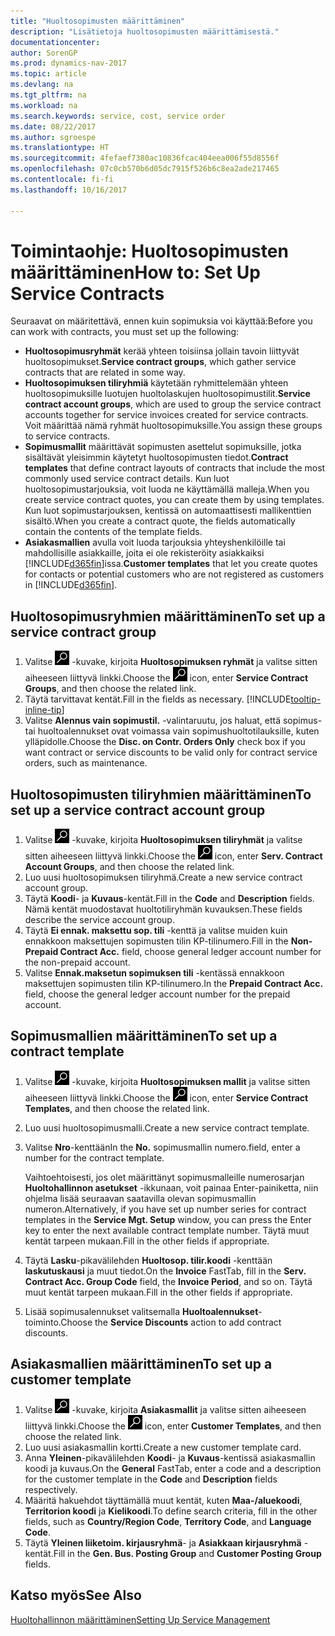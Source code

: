 ```yaml
---
title: "Huoltosopimusten määrittäminen"
description: "Lisätietoja huoltosopimusten määrittämisestä."
documentationcenter: 
author: SorenGP
ms.prod: dynamics-nav-2017
ms.topic: article
ms.devlang: na
ms.tgt_pltfrm: na
ms.workload: na
ms.search.keywords: service, cost, service order
ms.date: 08/22/2017
ms.author: sgroespe
ms.translationtype: HT
ms.sourcegitcommit: 4fefaef7380ac10836fcac404eea006f55d8556f
ms.openlocfilehash: 07c0cb570b6d05dc7915f526b6c8ea2ade217465
ms.contentlocale: fi-fi
ms.lasthandoff: 10/16/2017

---
```


# <a name="how-to-set-up-service-contracts"></a><span data-ttu-id="c4193-103">Toimintaohje: Huoltosopimusten määrittäminen</span><span class="sxs-lookup"><span data-stu-id="c4193-103">How to: Set Up Service Contracts</span></span>
<span data-ttu-id="c4193-104">Seuraavat on määritettävä, ennen kuin sopimuksia voi käyttää:</span><span class="sxs-lookup"><span data-stu-id="c4193-104">Before you can work with contracts, you must set up the following:</span></span> 

* <span data-ttu-id="c4193-105">**Huoltosopimusryhmät** kerää yhteen toisiinsa jollain tavoin liittyvät huoltosopimukset.</span><span class="sxs-lookup"><span data-stu-id="c4193-105">**Service contract groups**, which gather service contracts that are related in some way.</span></span>
* <span data-ttu-id="c4193-106">**Huoltosopimuksen tiliryhmiä** käytetään ryhmittelemään yhteen huoltosopimuksille luotujen huoltolaskujen huoltosopimustilit.</span><span class="sxs-lookup"><span data-stu-id="c4193-106">**Service contract account groups**, which are used to group the service contract accounts together for service invoices created for service contracts.</span></span> <span data-ttu-id="c4193-107">Voit määrittää nämä ryhmät huoltosopimuksille.</span><span class="sxs-lookup"><span data-stu-id="c4193-107">You assign these groups to service contracts.</span></span>  
* <span data-ttu-id="c4193-108">**Sopimusmallit** määrittävät sopimusten asettelut sopimuksille, jotka sisältävät yleisimmin käytetyt huoltosopimusten tiedot.</span><span class="sxs-lookup"><span data-stu-id="c4193-108">**Contract templates** that define contract layouts of contracts that include the most commonly used service contract details.</span></span> <span data-ttu-id="c4193-109">Kun luot huoltosopimustarjouksia, voit luoda ne käyttämällä malleja.</span><span class="sxs-lookup"><span data-stu-id="c4193-109">When you create service contract quotes, you can create them by using templates.</span></span> <span data-ttu-id="c4193-110">Kun luot sopimustarjouksen, kentissä on automaattisesti mallikenttien sisältö.</span><span class="sxs-lookup"><span data-stu-id="c4193-110">When you create a contract quote, the fields automatically contain the contents of the template fields.</span></span>
* <span data-ttu-id="c4193-111">**Asiakasmallien** avulla voit luoda tarjouksia yhteyshenkilöille tai mahdollisille asiakkaille, joita ei ole rekisteröity asiakkaiksi [!INCLUDE[d365fin](includes/d365fin_md.md)]issa.</span><span class="sxs-lookup"><span data-stu-id="c4193-111">**Customer templates** that let you create quotes for contacts or potential customers who are not registered as customers in [!INCLUDE[d365fin](includes/d365fin_md.md)].</span></span>  

## <a name="to-set-up-a-service-contract-group"></a><span data-ttu-id="c4193-112">Huoltosopimusryhmien määrittäminen</span><span class="sxs-lookup"><span data-stu-id="c4193-112">To set up a service contract group</span></span>  
1. <span data-ttu-id="c4193-113">Valitse ![Etsi sivu tai raportti](media/ui-search/search_small.png "Etsi sivu tai raportti -kuvake") -kuvake, kirjoita **Huoltosopimuksen ryhmät** ja valitse sitten aiheeseen liittyvä linkki.</span><span class="sxs-lookup"><span data-stu-id="c4193-113">Choose the ![Search for Page or Report](media/ui-search/search_small.png "Search for Page or Report icon") icon, enter **Service Contract Groups**, and then choose the related link.</span></span>  
2. <span data-ttu-id="c4193-114">Täytä tarvittavat kentät.</span><span class="sxs-lookup"><span data-stu-id="c4193-114">Fill in the fields as necessary.</span></span> [!INCLUDE[tooltip-inline-tip](includes/tooltip-inline-tip_md.md)]
3. <span data-ttu-id="c4193-115">Valitse **Alennus vain sopimustil.** -valintaruutu, jos haluat, että sopimus- tai huoltoalennukset ovat voimassa vain sopimushuoltotilauksille, kuten ylläpidolle.</span><span class="sxs-lookup"><span data-stu-id="c4193-115">Choose the **Disc. on Contr. Orders Only** check box if you want contract or service discounts to be valid only for contract service orders, such as maintenance.</span></span>  

## <a name="to-set-up-a-service-contract-account-group"></a><span data-ttu-id="c4193-116">Huoltosopimusten tiliryhmien määrittäminen</span><span class="sxs-lookup"><span data-stu-id="c4193-116">To set up a service contract account group</span></span>  
1. <span data-ttu-id="c4193-117">Valitse ![Etsi sivu tai raportti](media/ui-search/search_small.png "Etsi sivu tai raportti -kuvake") -kuvake, kirjoita **Huoltosopimuksen tiliryhmät** ja valitse sitten aiheeseen liittyvä linkki.</span><span class="sxs-lookup"><span data-stu-id="c4193-117">Choose the ![Search for Page or Report](media/ui-search/search_small.png "Search for Page or Report icon") icon, enter **Serv. Contract Account Groups**, and then choose the related link.</span></span>  
2. <span data-ttu-id="c4193-118">Luo uusi huoltosopimuksen tiliryhmä.</span><span class="sxs-lookup"><span data-stu-id="c4193-118">Create a new service contract account group.</span></span>   
3. <span data-ttu-id="c4193-119">Täytä **Koodi**- ja **Kuvaus**-kentät.</span><span class="sxs-lookup"><span data-stu-id="c4193-119">Fill in the **Code** and **Description** fields.</span></span> <span data-ttu-id="c4193-120">Nämä kentät muodostavat huoltotiliryhmän kuvauksen.</span><span class="sxs-lookup"><span data-stu-id="c4193-120">These fields describe the service account group.</span></span>  
4. <span data-ttu-id="c4193-121">Täytä  **Ei ennak. maksettu sop. tili** -kenttä ja valitse muiden kuin ennakkoon maksettujen sopimusten tilin KP-tilinumero.</span><span class="sxs-lookup"><span data-stu-id="c4193-121">Fill in the **Non-Prepaid Contract Acc.** field, choose general ledger account number for the non-prepaid account.</span></span>  
5. <span data-ttu-id="c4193-122">Valitse **Ennak.maksetun sopimuksen tili** -kentässä ennakkoon maksettujen sopimusten tilin KP-tilinumero.</span><span class="sxs-lookup"><span data-stu-id="c4193-122">In the **Prepaid Contract Acc.** field, choose the general ledger account number for the prepaid account.</span></span>  

## <a name="to-set-up-a-contract-template"></a><span data-ttu-id="c4193-123">Sopimusmallien määrittäminen</span><span class="sxs-lookup"><span data-stu-id="c4193-123">To set up a contract template</span></span>  
1. <span data-ttu-id="c4193-124">Valitse ![Etsi sivu tai raportti](media/ui-search/search_small.png "Etsi sivu tai raportti -kuvake") -kuvake, kirjoita **Huoltosopimuksen mallit** ja valitse sitten aiheeseen liittyvä linkki.</span><span class="sxs-lookup"><span data-stu-id="c4193-124">Choose the ![Search for Page or Report](media/ui-search/search_small.png "Search for Page or Report icon") icon, enter **Service Contract Templates**, and then choose the related link.</span></span>  
2. <span data-ttu-id="c4193-125">Luo uusi huoltosopimusmalli.</span><span class="sxs-lookup"><span data-stu-id="c4193-125">Create a new service contract template.</span></span>  
3. <span data-ttu-id="c4193-126">Valitse **Nro**-kenttään</span><span class="sxs-lookup"><span data-stu-id="c4193-126">In the **No.**</span></span> <span data-ttu-id="c4193-127">sopimusmallin numero.</span><span class="sxs-lookup"><span data-stu-id="c4193-127">field, enter a number for the contract template.</span></span>  
  
     <span data-ttu-id="c4193-128">Vaihtoehtoisesti, jos olet määrittänyt sopimusmalleille numerosarjan **Huoltohallinnon asetukset** -ikkunaan, voit painaa Enter-painiketta, niin ohjelma lisää seuraavan saatavilla olevan sopimusmallin numeron.</span><span class="sxs-lookup"><span data-stu-id="c4193-128">Alternatively, if you have set up number series for contract templates in the **Service Mgt. Setup** window, you can press the Enter key to enter the next available contract template number.</span></span> <span data-ttu-id="c4193-129">Täytä muut kentät tarpeen mukaan.</span><span class="sxs-lookup"><span data-stu-id="c4193-129">Fill in the other fields if appropriate.</span></span>  
  
4. <span data-ttu-id="c4193-130">Täytä **Lasku**-pikavälilehden **Huoltosop. tilir.koodi** -kenttään **laskutuskausi** ja muut tiedot.</span><span class="sxs-lookup"><span data-stu-id="c4193-130">On the **Invoice** FastTab, fill in the **Serv. Contract Acc. Group Code** field, the **Invoice Period**, and so on.</span></span> <span data-ttu-id="c4193-131">Täytä muut kentät tarpeen mukaan.</span><span class="sxs-lookup"><span data-stu-id="c4193-131">Fill in the other fields if appropriate.</span></span>  
5. <span data-ttu-id="c4193-132">Lisää sopimusalennukset valitsemalla **Huoltoalennukset**-toiminto.</span><span class="sxs-lookup"><span data-stu-id="c4193-132">Choose the **Service Discounts** action to add contract discounts.</span></span>  

## <a name="to-set-up-a-customer-template"></a><span data-ttu-id="c4193-133">Asiakasmallien määrittäminen</span><span class="sxs-lookup"><span data-stu-id="c4193-133">To set up a customer template</span></span>  
1. <span data-ttu-id="c4193-134">Valitse ![Etsi sivu tai raportti](media/ui-search/search_small.png "Etsi sivu tai raportti -kuvake") -kuvake, kirjoita **Asiakasmallit** ja valitse sitten aiheeseen liittyvä linkki.</span><span class="sxs-lookup"><span data-stu-id="c4193-134">Choose the ![Search for Page or Report](media/ui-search/search_small.png "Search for Page or Report icon") icon, enter **Customer Templates**, and then choose the related link.</span></span>  
2. <span data-ttu-id="c4193-135">Luo uusi asiakasmallin kortti.</span><span class="sxs-lookup"><span data-stu-id="c4193-135">Create a new customer template card.</span></span>  
3. <span data-ttu-id="c4193-136">Anna **Yleinen**-pikavälilehden **Koodi**- ja **Kuvaus**-kentissä asiakasmallin koodi ja kuvaus.</span><span class="sxs-lookup"><span data-stu-id="c4193-136">On the **General** FastTab, enter a code and a description for the customer template in the **Code** and **Description** fields respectively.</span></span> 
4. <span data-ttu-id="c4193-137">Määritä hakuehdot täyttämällä muut kentät, kuten **Maa-/aluekoodi**, **Territorion koodi** ja **Kielikoodi**.</span><span class="sxs-lookup"><span data-stu-id="c4193-137">To define search criteria, fill in the other fields, such as **Country/Region Code**, **Territory Code**, and **Language Code**.</span></span>  
5. <span data-ttu-id="c4193-138">Täytä **Yleinen liiketoim. kirjausryhmä**- ja **Asiakkaan kirjausryhmä** -kentät.</span><span class="sxs-lookup"><span data-stu-id="c4193-138">Fill in the **Gen. Bus. Posting Group** and **Customer Posting Group** fields.</span></span>  

## <a name="see-also"></a><span data-ttu-id="c4193-139">Katso myös</span><span class="sxs-lookup"><span data-stu-id="c4193-139">See Also</span></span>
[<span data-ttu-id="c4193-140">Huoltohallinnon määrittäminen</span><span class="sxs-lookup"><span data-stu-id="c4193-140">Setting Up Service Management</span></span>](service-setup-service.md)
